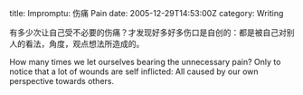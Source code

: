 title: Impromptu: 伤痛 Pain
date: 2005-12-29T14:53:00Z
category: Writing

有多少次让自己受不必要的伤痛？才发现好多好多伤口是自创的：都是被自己对别人的看法，角度，观点想法所造成的。

How many times we let ourselves bearing the unnecessary pain? Only to notice that a lot of wounds are self inflicted: All caused by our own perspective towards others.
